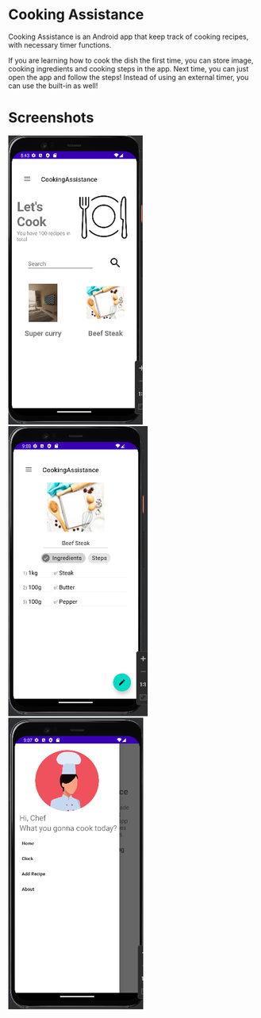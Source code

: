 # Cooking Assistance

Cooking Assistance is an Android app that keep track of cooking recipes, with necessary timer functions.

If you are learning how to cook the dish the first time, you can store image, cooking ingredients and cooking steps in the app.
Next time, you can just open the app and follow the steps!
Instead of using an external timer, you can use the built-in as well!

# Screenshots
![Screenshot 1](/public/cooking_assistance_1.png)
![Screenshot 2](/public/cooking_assistance_2.png)
![Screenshot 3](/public/cooking_assistance_3.png)
